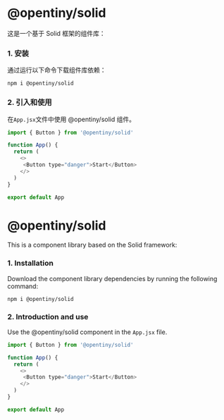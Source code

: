 # @opentiny/solid

这是一个基于 Solid 框架的组件库：

### 1. 安装

通过运行以下命令下载组件库依赖：

```shell
npm i @opentiny/solid
```

### 2. 引入和使用

在`App.jsx`文件中使用 @opentiny/solid 组件。

```js
import { Button } from '@opentiny/solid'

function App() {
  return (
    <>
     <Button type="danger">Start</Button>
    </>
  )
}

export default App

```
# @opentiny/solid

This is a component library based on the Solid framework:

### 1. Installation

Download the component library dependencies by running the following command:

```shell
npm i @opentiny/solid
```

### 2. Introduction and use

Use the @opentiny/solid component in the `App.jsx` file.

```js
import { Button } from '@opentiny/solid'

function App() {
  return (
    <>
     <Button type="danger">Start</Button>
    </>
  )
}

export default App

```